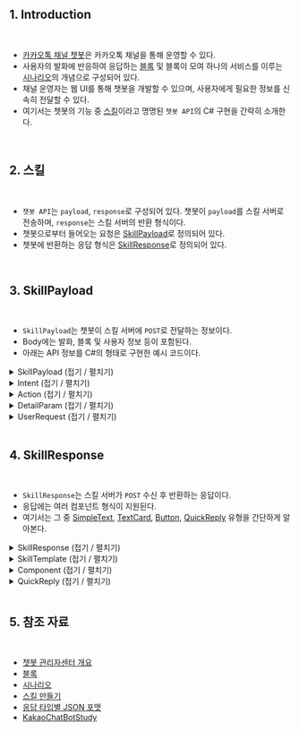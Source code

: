 ﻿## 1. Introduction

<br>

- [카카오톡 채널 챗봇](https://kakaobusiness.gitbook.io/main/tool/chatbot/start/overview)은 카카오톡 채널을 통해 운영할 수 있다.
- 사용자의 발화에 반응하여 응답하는 [블록](https://kakaobusiness.gitbook.io/main/tool/chatbot/main_notions/block) 및 블록이 모여 하나의 서비스를 이루는 [시나리오](https://kakaobusiness.gitbook.io/main/tool/chatbot/main_notions/scenario)의 개념으로 구성되어 있다.
- 채널 운영자는 웹 UI를 통해 챗봇을 개발할 수 있으며, 사용자에게 필요한 정보를 신속히 전달할 수 있다.
- 여기서는 챗봇의 기능 중 [스킬](https://kakaobusiness.gitbook.io/main/tool/chatbot/skill_guide/make_skill)이라고 명명된 `챗봇 API`의 C# 구현을 간략히 소개한다.

<br>

## 2. 스킬

<br>

- `챗봇 API`는 `payload`, `response`로 구성되어 있다.
    챗봇이 `payload`를 스킬 서버로 전송하며, `response`는 스킬 서버의 반환 형식이다.
- 챗봇으로부터 들어오는 요청은 [SkillPayload](https://kakaobusiness.gitbook.io/main/tool/chatbot/skill_guide/answer_json_format#skillpayload)로 정의되어 있다.
- 챗봇에 반환하는 응답 형식은 [SkillResponse](https://kakaobusiness.gitbook.io/main/tool/chatbot/skill_guide/answer_json_format#skillresponse)로 정의되어 있다.

<br>

## 3. SkillPayload

<br>

- `SkillPayload`는 챗봇이 스킬 서버에 `POST`로 전달하는 정보이다.
- Body에는 발화, 블록 및 사용자 정보 등이 포함된다.
- 아래는 API 정보를 C#의 형태로 구현한 예시 코드이다.

<details>
<summary>SkillPayload (접기 / 펼치기)</summary>

```cs
using System.Text.Json.Serialization;

namespace KakaoChatBotStudy.KakaoAPI;

// https://kakaobusiness.gitbook.io/main/tool/chatbot/skill_guide/answer_json_format#skillpayload 에 따라 작성
public class SkillPayload
{
    // 봇의 정보
    [JsonPropertyName("bot")]
    public Bot? Bot { get; set; }

    // 블록 정보
    [JsonPropertyName("intent")]
    public Intent? Intent { get; set; }

    // 봇을 통해 들어온 데이터 및 스킬 정보
    [JsonPropertyName("action")]
    public Action? Action { get; set; }

    // 사용자 정보
    [JsonPropertyName("userRequest")]
    public UserRequest? UserRequest { get; set; }

    [JsonPropertyName("contexts")]
    public List<object>? Contexts { get; set; }
}

// https://kakaobusiness.gitbook.io/main/tool/chatbot/skill_guide/answer_json_format#bot 에 따라 작성
public class Bot
{
    [JsonPropertyName("id")]
    public string? Id { get; set; }

    [JsonPropertyName("name")]
    public string? Name { get; set; }
}
```
</details>

<details>
<summary>Intent (접기 / 펼치기)</summary>

```cs
using System.Text.Json.Serialization;

namespace KakaoChatBotStudy.KakaoAPI;

// https://kakaobusiness.gitbook.io/main/tool/chatbot/skill_guide/answer_json_format#intent 에 따라 작성
public class Intent
{
    [JsonPropertyName("id")]
    public string? Id { get; set; }

    [JsonPropertyName("name")]
    public string? Name { get; set; }

    // 필요 없을듯
    [JsonPropertyName("extra")]
    public dynamic? Extra { get; set; }
}
```
</details>

<details>
<summary>Action (접기 / 펼치기)</summary>

```cs
using System.Text.Json.Serialization;

namespace KakaoChatBotStudy.KakaoAPI;

// https://kakaobusiness.gitbook.io/main/tool/chatbot/skill_guide/answer_json_format#action 에 따라 작성
public class Action
{
    [JsonPropertyName("id")]
    public string? Id { get; set; }

    [JsonPropertyName("name")]
    public string? Name { get; set; }

    // 블록에 설정한 파라미터, 값이 들어감
    [JsonPropertyName("params")]
    public Dictionary<string, string>? Params { get; set; }

    // 블록에 설정한 파라미터, 값에 대한 상세 정보
    // (발화 원본 데이터 포함)
    [JsonPropertyName("detailParams")]
    public Dictionary<string, DetailParam>? DetailParams { get; set; }

    // 바로가기 응답 같은 경우 여기로 들어온다 함
    // 필요한 경우 Dictionary<string, object>로 구현 가능
    [JsonPropertyName("clientExtra")]
    public object? ClientExtra { get; set; }
}
```
</details>

<details>
<summary>DetailParam (접기 / 펼치기)</summary>

```cs

using System.Text.Json.Serialization;

namespace KakaoChatBotStudy.KakaoAPI;

// https://kakaobusiness.gitbook.io/main/tool/chatbot/skill_guide/answer_json_format#detailparams 에 따라 작성
public class DetailParam
{
    [JsonPropertyName("groupName")]
    public string? GroupName { get; set; }

    [JsonPropertyName("origin")]
    public string? Origin { get; set; }

    [JsonPropertyName("value")]
    public string? Value { get; set; }
}
```
</details>

<details>
<summary>UserRequest (접기 / 펼치기)</summary>

```cs
using System.Text.Json.Serialization;

namespace KakaoChatBotStudy.KakaoAPI;

// https://kakaobusiness.gitbook.io/main/tool/chatbot/skill_guide/answer_json_format#userrequest 에 따라 작성
public class UserRequest
{
    [JsonPropertyName("block")]
    public Block? Block { get; set; }

    // 사용자 정보
    [JsonPropertyName("user")]
    public User? User { get; set; }

    [JsonPropertyName("utterance")]
    public string? Utterance { get; set; }

    [JsonPropertyName("lang")]
    public string? Language { get; set; }

    [JsonPropertyName("timezone")]
    public string? Timezone { get; set; }
}

public class Block
{
    [JsonPropertyName("id")]
    public string? Id { get; set; }

    [JsonPropertyName("name")]
    public string? Name { get; set; }
}

// https://kakaobusiness.gitbook.io/main/tool/chatbot/skill_guide/answer_json_format#user 에 따라 작성
public class User
{
    // 봇에 대한 사용자 식별 키
    [JsonPropertyName("id")]
    public string? Id { get; set; }

    [JsonPropertyName("type")]
    public string? Type { get; set; }

    // 추가 유저 정보 (채널 유저 키, 채널 추가 여부 등)
    [JsonPropertyName("properties")]
    public object? Properties { get; set; }
}
```
</details>

<br>

## 4. SkillResponse

<br>

- `SkillResponse`는 스킬 서버가 `POST` 수신 후 반환하는 응답이다.
- 응답에는 여러 컴포넌트 형식이 지원된다.
- 여기서는 그 중 [SimpleText](https://kakaobusiness.gitbook.io/main/tool/chatbot/skill_guide/answer_json_format#simpletext), [TextCard](https://kakaobusiness.gitbook.io/main/tool/chatbot/skill_guide/answer_json_format#textcard), [Button](https://kakaobusiness.gitbook.io/main/tool/chatbot/skill_guide/answer_json_format#button), [QuickReply](https://kakaobusiness.gitbook.io/main/tool/chatbot/skill_guide/answer_json_format#field_details-9) 유형을 간단하게 알아본다.

<details>
<summary>SkillResponse (접기 / 펼치기)</summary>

```cs
using System.Text.Json.Serialization;

namespace KakaoChatBotStudy.KakaoAPI;

// https://kakaobusiness.gitbook.io/main/tool/chatbot/skill_guide/answer_json_format#skillresponse에 따라 작성
public class SkillResponse
{
    [JsonPropertyName("version")]
    public string? Version { get; init; } = "2.0";

    [JsonPropertyName("template")]
    public SkillTemplate? Template { get; set; }
}
```
</details>

<details>
<summary>SkillTemplate (접기 / 펼치기)</summary>

```cs
using System.Text.Json.Serialization;

namespace KakaoChatBotStudy.KakaoAPI;

// https://kakaobusiness.gitbook.io/main/tool/chatbot/skill_guide/answer_json_format#skilltemplate 에 따라 작성
public class SkillTemplate
{
    // 1개 이상 3개 이하 필수 포함
    [JsonPropertyName("outputs")]
    public List<Dictionary<string, Component>>? Outputs { get; set; }

    [JsonPropertyName("quickReplies")]
    [JsonIgnore(Condition = JsonIgnoreCondition.WhenWritingNull)]
    public List<QuickReply>? QuickReplies { get; set; }
}
```
</details>

<details>
<summary>Component (접기 / 펼치기)</summary>

```cs
using System.Text.Json.Serialization;

namespace KakaoChatBotStudy.KakaoAPI;

[JsonPolymorphic]
[JsonDerivedType(typeof(SimpleText))]
[JsonDerivedType(typeof(TextCard))]
public class Component
{
}

// https://kakaobusiness.gitbook.io/main/tool/chatbot/skill_guide/answer_json_format#simpletext 에 따라 작성
public class SimpleText : Component
{
    [JsonPropertyName("text")]
    public string? Text { get; set; }
}

// https://kakaobusiness.gitbook.io/main/tool/chatbot/skill_guide/answer_json_format#textcard 에 따라 작성
public class TextCard : Component
{
    [JsonPropertyName("title")]
    public string? Title { get; set; }

    [JsonPropertyName("description")]
    public string? Description { get; set; }

    [JsonPropertyName("buttons")]
    [JsonIgnore(Condition = JsonIgnoreCondition.WhenWritingNull)]
    public List<Button>? Buttons { get; set; }
}

// https://kakaobusiness.gitbook.io/main/tool/chatbot/skill_guide/answer_json_format#button 에 따라 작성
[JsonPolymorphic(TypeDiscriminatorPropertyName = "action")]
[JsonDerivedType(typeof(ButtonWithWebLink), typeDiscriminator: "webLink")]
public class Button
{
    [JsonPropertyName("label")]
    public string? Label { get; set; }

    [JsonPropertyName("extra")]
    [JsonIgnore(Condition = JsonIgnoreCondition.WhenWritingNull)]
    public dynamic? Extra { get; set; }
}

public class ButtonWithWebLink : Button
{
    [JsonPropertyName("webLinkUrl")]
    public string? WebLinkUrl { get; set; }
}
```
</details>

<details>
<summary>QuickReply (접기 / 펼치기)</summary>

```cs
using System.Text.Json.Serialization;

namespace KakaoChatBotStudy.KakaoAPI;

// https://kakaobusiness.gitbook.io/main/tool/chatbot/skill_guide/answer_json_format#field_details-9 에 따라 작성
public class QuickReply
{
    // 바로가기 응답 버튼의 텍스트
    [JsonPropertyName("label")]
    public string? Label { get; set; }

    // Message or block
    [JsonPropertyName("action")]
    public string? Action { get; init; }

    // 응답 선택 시 유저에게 출력할 텍스트
    [JsonPropertyName("messageText")]
    public string? MessageText { get; set; }

    // Required when Action is block
    [JsonPropertyName("blockId")]
    [JsonIgnore(Condition = JsonIgnoreCondition.WhenWritingNull)]
    public string? BlockId { get; set; }

    [JsonPropertyName("extra")]
    [JsonIgnore(Condition = JsonIgnoreCondition.WhenWritingNull)]
    public dynamic? Extra { get; set; }
}
```
</details>

<br>

## 5. 참조 자료

<br>

- [챗봇 관리자센터 개요](https://kakaobusiness.gitbook.io/main/tool/chatbot/start/overview)
- [블록](https://kakaobusiness.gitbook.io/main/tool/chatbot/main_notions/block)
- [시나리오](https://kakaobusiness.gitbook.io/main/tool/chatbot/main_notions/scenario)
- [스킬 만들기](https://kakaobusiness.gitbook.io/main/tool/chatbot/skill_guide/make_skill)
- [응답 타입별 JSON 포맷](https://kakaobusiness.gitbook.io/main/tool/chatbot/skill_guide/answer_json_format)
- [KakaoChatBotStudy](https://github.com/peponi-paradise/C-Sharp/tree/main/Common/KakaoChatBotStudy)